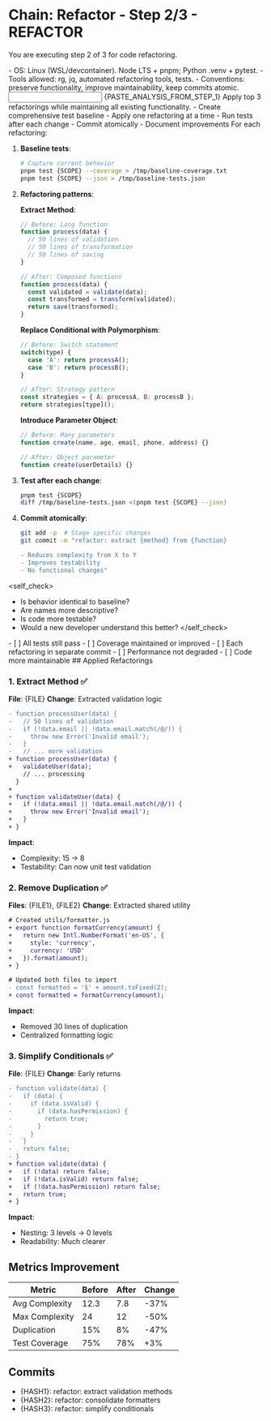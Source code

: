 # Chain: Refactor - Step 2/3 - REFACTOR

You are executing step 2 of 3 for code refactoring.

<context>
- OS: Linux (WSL/devcontainer). Node LTS + pnpm; Python .venv + pytest.
- Tools allowed: rg, jq, automated refactoring tools, tests.
- Conventions: preserve functionality, improve maintainability, keep commits atomic.
</context>

<input>
{PASTE_ANALYSIS_FROM_STEP_1}
</input>

<goal>
Apply top 3 refactorings while maintaining all existing functionality.
</goal>

<plan>
- Create comprehensive test baseline
- Apply one refactoring at a time
- Run tests after each change
- Commit atomically
- Document improvements
</plan>

<work>
For each refactoring:

1. **Baseline tests**:
   ```bash
   # Capture current behavior
   pnpm test {SCOPE} --coverage > /tmp/baseline-coverage.txt
   pnpm test {SCOPE} --json > /tmp/baseline-tests.json
   ```

2. **Refactoring patterns**:

   **Extract Method**:
   ```javascript
   // Before: Long function
   function process(data) {
     // 50 lines of validation
     // 50 lines of transformation
     // 50 lines of saving
   }
   
   // After: Composed functions
   function process(data) {
     const validated = validate(data);
     const transformed = transform(validated);
     return save(transformed);
   }
   ```

   **Replace Conditional with Polymorphism**:
   ```javascript
   // Before: Switch statement
   switch(type) {
     case 'A': return processA();
     case 'B': return processB();
   }
   
   // After: Strategy pattern
   const strategies = { A: processA, B: processB };
   return strategies[type]();
   ```

   **Introduce Parameter Object**:
   ```javascript
   // Before: Many parameters
   function create(name, age, email, phone, address) {}
   
   // After: Object parameter
   function create(userDetails) {}
   ```

3. **Test after each change**:
   ```bash
   pnpm test {SCOPE}
   diff /tmp/baseline-tests.json <(pnpm test {SCOPE} --json)
   ```

4. **Commit atomically**:
   ```bash
   git add -p  # Stage specific changes
   git commit -m "refactor: extract {method} from {function}
   
   - Reduces complexity from X to Y
   - Improves testability
   - No functional changes"
   ```
</work>

<self_check>
- Is behavior identical to baseline?
- Are names more descriptive?
- Is code more testable?
- Would a new developer understand this better?
</self_check>

<review>
- [ ] All tests still pass
- [ ] Coverage maintained or improved
- [ ] Each refactoring in separate commit
- [ ] Performance not degraded
- [ ] Code more maintainable
</review>

<handoff>
<refactoring>
## Applied Refactorings

### 1. Extract Method ✅
**File**: {FILE}
**Change**: Extracted validation logic
```diff
- function processUser(data) {
-   // 50 lines of validation
-   if (!data.email || !data.email.match(/@/)) {
-     throw new Error('Invalid email');
-   }
-   // ... more validation
+ function processUser(data) {
+   validateUser(data);
    // ... processing
  }
+ 
+ function validateUser(data) {
+   if (!data.email || !data.email.match(/@/)) {
+     throw new Error('Invalid email');
+   }
+ }
```
**Impact**: 
- Complexity: 15 → 8
- Testability: Can now unit test validation

### 2. Remove Duplication ✅
**Files**: {FILE1}, {FILE2}
**Change**: Extracted shared utility
```diff
# Created utils/formatter.js
+ export function formatCurrency(amount) {
+   return new Intl.NumberFormat('en-US', {
+     style: 'currency',
+     currency: 'USD'
+   }).format(amount);
+ }

# Updated both files to import
- const formatted = '$' + amount.toFixed(2);
+ const formatted = formatCurrency(amount);
```
**Impact**: 
- Removed 30 lines of duplication
- Centralized formatting logic

### 3. Simplify Conditionals ✅
**File**: {FILE}
**Change**: Early returns
```diff
- function validate(data) {
-   if (data) {
-     if (data.isValid) {
-       if (data.hasPermission) {
-         return true;
-       }
-     }
-   }
-   return false;
- }
+ function validate(data) {
+   if (!data) return false;
+   if (!data.isValid) return false;
+   if (!data.hasPermission) return false;
+   return true;
+ }
```
**Impact**:
- Nesting: 3 levels → 0 levels
- Readability: Much clearer

## Metrics Improvement
| Metric | Before | After | Change |
|--------|---------|--------|---------|
| Avg Complexity | 12.3 | 7.8 | -37% |
| Max Complexity | 24 | 12 | -50% |
| Duplication | 15% | 8% | -47% |
| Test Coverage | 75% | 78% | +3% |

## Commits
- {HASH1}: refactor: extract validation methods
- {HASH2}: refactor: consolidate formatters
- {HASH3}: refactor: simplify conditionals
</refactoring>
</handoff>
